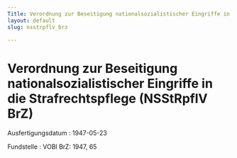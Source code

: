 ```yaml
---
Title: Verordnung zur Beseitigung nationalsozialistischer Eingriffe in die Strafrechtspflege
layout: default
slug: nsstrpflv_brz

---
```


# Verordnung zur Beseitigung nationalsozialistischer Eingriffe in die Strafrechtspflege (NSStRpflV BrZ)

Ausfertigungsdatum
:   1947-05-23

Fundstelle
:   VOBl BrZ: 1947, 65

